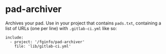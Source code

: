 # pad-archiver

Archives your pad. Use in your project that contains `pads.txt`, containing a list of URLs (one per line) with `.gitlab-ci.yml` like so:

```
include:
  - project: '/fginfo/pad-archiver'
    file: 'lib/gitlab-ci.yml'
```
